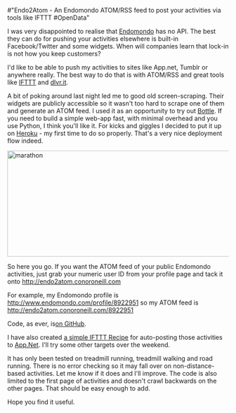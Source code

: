 #"Endo2Atom - An Endomondo ATOM/RSS feed to post your activities via tools like IFTTT #OpenData"

I was very disappointed to realise that <a href="http://www.endomondo.com/">Endomondo</a> has no API. The best they can do for pushing your activities elsewhere is built-in Facebook/Twitter and some widgets. When will companies learn that lock-in is not how you keep customers?

I'd like to be able to push my activities to sites like App.net, Tumblr or anywhere really. The best way to do that is with ATOM/RSS and great tools like <a href="http://ifttt.com">IFTTT</a> and <a href="http://dlvr.it">dlvr.it</a>.

A bit of poking around last night led me to good old screen-scraping. Their widgets are publicly accessible so it wasn't too hard to scrape one of them and generate an ATOM feed. I used it as an opportunity to try out <a href="http://bottlepy.org/docs/dev/">Bottle</a>. If you need to build a simple web-app fast, with minimal overhead and you use Python, I think you'll like it. For kicks and giggles I decided to put it up on <a href="https://www.heroku.com/">Heroku</a> - my first time to do so properly. That's a very nice deployment flow indeed.

<a href="https://s3-eu-west-1.amazonaws.com/conoroneill.net/wp-content/uploads/2013/04/marathon.jpg"><img class="aligncenter size-large wp-image-979" alt="marathon" src="https://s3-eu-west-1.amazonaws.com/conoroneill.net/wp-content/uploads/2013/04/marathon-1024x423.jpg" width="584" height="241" /></a>

So here you go. If you want the ATOM feed of your public Endomondo activities, just grab your numeric user ID from your profile page and tack it onto <a href="http://endo2atom.conoroneill.com">http://endo2atom.conoroneill.com</a>

For example, my Endomondo profile is <a href="http://www.endomondo.com/profile/8922951">http://www.endomondo.com/profile/8922951</a> so my ATOM feed is <a href="http://endo2atom.conoroneill.com/8922951">http://endo2atom.conoroneill.com/8922951</a>

Code, as ever, is<a href="https://github.com/conoro/endo2atom">on GitHub</a>.

I have also created <a href="https://ifttt.com/recipes/89309">a simple IFTTT Recipe</a> for auto-posting those activities to <a href="https://alpha.app.net/conor">App.Net</a>. I'll try some other targets over the weekend.

It has only been tested on treadmill running, treadmill walking and road running. There is no error checking so it may fall over on non-distance-based activities. Let me know if it does and I'll improve. The code is also limited to the first page of activities and doesn't crawl backwards on the other pages. That should be easy enough to add.

Hope you find it useful.